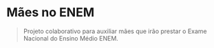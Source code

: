 # Mães no ENEM

> Projeto colaborativo para auxiliar mães que irão prestar o Exame Nacional do Ensino Médio ENEM.